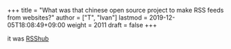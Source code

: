 +++
title = "What was that chinese open source project to make RSS feeds from websites?"
author = ["T", "Ivan"]
lastmod = 2019-12-05T18:08:49+09:00
weight = 2011
draft = false
+++

it was [RSShub](https://docs.rsshub.app/en/)
